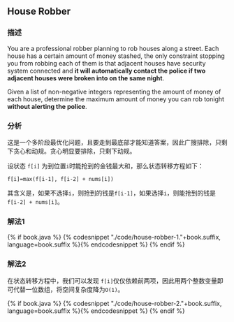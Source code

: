 ## House Robber


### 描述

You are a professional robber planning to rob houses along a street. Each house has a certain amount of money stashed, the only constraint stopping you from robbing each of them is that adjacent houses have security system connected and **it will automatically contact the police if two adjacent houses were broken into on the same night**.

Given a list of non-negative integers representing the amount of money of each house, determine the maximum amount of money you can rob tonight **without alerting the police**.


### 分析

这是一个多阶段最优化问题，且要走到最底部才能知道答案，因此广搜排除，只剩下贪心和动规。贪心明显要排除，只剩下动规。

设状态 `f[i]` 为到位置`i`时能抢到的金钱最大和，那么状态转移方程如下：

`f[i]=max(f[i-1], f[i-2] + nums[i])`

其含义是，如果不选择`i`，则抢到的钱是`f[i-1]`，如果选择`i`，则能抢到的钱是`f[i-2] + nums[i]`。


### 解法1

{% if book.java %}
{% codesnippet "./code/house-robber-1."+book.suffix, language=book.suffix %}{% endcodesnippet %}
{% endif %}


### 解法2

在状态转移方程中，我们可以发现 `f[i]`仅仅依赖前两项，因此用两个整数变量即可代替一位数组，将空间复杂度降为`O(1)`。

{% if book.java %}
{% codesnippet "./code/house-robber-2."+book.suffix, language=book.suffix %}{% endcodesnippet %}
{% endif %}
